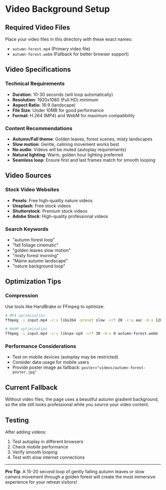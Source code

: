 # Video Background Setup

## Required Video Files

Place your video files in this directory with these exact names:

- `autumn-forest.mp4` (Primary video file)
- `autumn-forest.webm` (Fallback for better browser support)

## Video Specifications

### Technical Requirements
- **Duration**: 10-30 seconds (will loop automatically)
- **Resolution**: 1920x1080 (Full HD) minimum
- **Aspect Ratio**: 16:9 (landscape)
- **File Size**: Under 10MB for good performance
- **Format**: H.264 (MP4) and WebM for maximum compatibility

### Content Recommendations
- **Autumn/Fall theme**: Golden leaves, forest scenes, misty landscapes
- **Slow motion**: Gentle, calming movement works best
- **No audio**: Videos will be muted (autoplay requirements)
- **Natural lighting**: Warm, golden hour lighting preferred
- **Seamless loop**: Ensure first and last frames match for smooth looping

## Video Sources

### Stock Video Websites
- **Pexels**: Free high-quality nature videos
- **Unsplash**: Free stock videos
- **Shutterstock**: Premium stock videos
- **Adobe Stock**: High-quality professional videos

### Search Keywords
- "autumn forest loop"
- "fall foliage cinematic"
- "golden leaves slow motion"
- "misty forest morning"
- "Maine autumn landscape"
- "nature background loop"

## Optimization Tips

### Compression
Use tools like HandBrake or FFmpeg to optimize:
```bash
# MP4 optimization
ffmpeg -i input.mp4 -c:v libx264 -preset slow -crf 28 -c:a aac -b:a 128k autumn-forest.mp4

# WebM optimization  
ffmpeg -i input.mp4 -c:v libvpx-vp9 -crf 30 -b:v 0 autumn-forest.webm
```

### Performance Considerations
- Test on mobile devices (autoplay may be restricted)
- Consider data usage for mobile users
- Provide poster image as fallback: `poster="videos/autumn-forest-poster.jpg"`

## Current Fallback
Without video files, the page uses a beautiful autumn gradient background, so the site still looks professional while you source your video content.

## Testing
After adding videos:
1. Test autoplay in different browsers
2. Check mobile performance
3. Verify smooth looping
4. Test with slow internet connections

---

**Pro Tip**: A 15-20 second loop of gently falling autumn leaves or slow camera movement through a golden forest will create the most immersive experience for your retreat visitors! 
